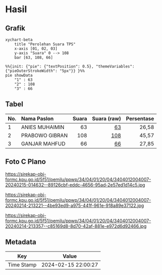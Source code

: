 # Hasil

## Grafik

```mermaid
xychart-beta
    title "Perolehan Suara TPS"
    x-axis [01, 02, 03]
    y-axis "Suara" 0 --> 108
    bar [63, 108, 66]
```

```mermaid
%%{init: {"pie": {"textPosition": 0.5}, "themeVariables": {"pieOuterStrokeWidth": "5px"}} }%%
pie showData
    "1" : 63
    "2" : 108
    "3" : 66
```

## Tabel

| No. | Nama Paslon    | Suara | Suara (raw) | Persentase |
|:--- |:-------------- | -----:| -----------:| ----------:|
| 1   | ANIES MUHAIMIN | 63    | [63][p-1]   | 26,58      |
| 2   | PRABOWO GIBRAN | 108   | [108][p-2]  | 45,57      |
| 3   | GANJAR MAHFUD  | 66    | [66][p-3]   | 27,85      |


[p-1]: https://github.com/gigit-pemilu/pemilu-2024-34-di-yogyakarta/blob/main/pilpres/hitung-suara/sub/34-di-yogyakarta/sub/04-sleman/sub/01-gamping/sub/2004-nogotirto/sub/007-tps/sub/paslon-1.txt
[p-2]: https://github.com/gigit-pemilu/pemilu-2024-34-di-yogyakarta/blob/main/pilpres/hitung-suara/sub/34-di-yogyakarta/sub/04-sleman/sub/01-gamping/sub/2004-nogotirto/sub/007-tps/sub/paslon-2.txt
[p-3]: https://github.com/gigit-pemilu/pemilu-2024-34-di-yogyakarta/blob/main/pilpres/hitung-suara/sub/34-di-yogyakarta/sub/04-sleman/sub/01-gamping/sub/2004-nogotirto/sub/007-tps/sub/paslon-3.txt

## Foto C Plano

https://sirekap-obj-formc.kpu.go.id/5f51/pemilu/ppwp/34/04/01/20/04/3404012004007-20240215-014632--89126cbf-eddc-4656-95ad-2e57ed1d14c5.jpg

https://sirekap-obj-formc.kpu.go.id/5f51/pemilu/ppwp/34/04/01/20/04/3404012004007-20240214-213221--4be93ed9-a975-441f-961e-918a89e37122.jpg

https://sirekap-obj-formc.kpu.go.id/5f51/pemilu/ppwp/34/04/01/20/04/3404012004007-20240214-213357--c85169d8-8d70-42af-881e-e972d6d92466.jpg


## Metadata

| Key        | Value               |
| ---------- | ------------------- |
| Time Stamp | 2024-02-15 22:00:27 |



